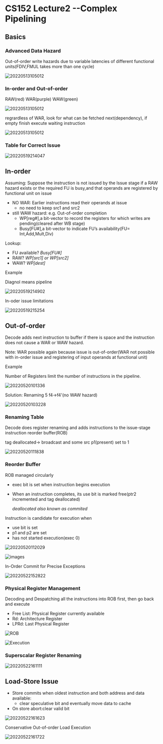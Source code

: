 # CS152 Lecture2 --Complex Pipelining

## Basics

### Advanced Data Hazard

Out-of-order write hazards due to variable latencies of different functional units(FDIV,FMUL takes more than one cycle)

![20220513105012](https://raw.githubusercontent.com/zxc2012/image/main/20220513105012.png)

### In-order and Out-of-order

RAW(red) WAR(purple) WAW(green)

![20220513105012](https://raw.githubusercontent.com/zxc2012/image/main/20220513112822.png)

regrardless of WAR, look for what can be fetched next(dependency), if empty finish execute waiting instruction

![20220513105012](https://raw.githubusercontent.com/zxc2012/image/main/20220513120540.png)

### Table for Correct Issue

![20220519214047](https://raw.githubusercontent.com/zxc2012/image/main/20220519214047.png)

## In-order

Assuming: Suppose the instruction is not issued	by the Issue stage if a RAW	hazard exists or the required FU is busy,and that operands are registered by functional unit on issue

- NO WAR: Earlier instructions read	their operands at issue
    - no need to keep src1 and src2
- still WAW	hazard: e.g. Out-of-order completion
    - WP[reg#],a bit-vector to record the registers for which writes are pending(cleared after WB stage)
    - Busy[FU#],a bit-vector to	indicate FU’s availability(FU=	Int,Add,Mult,Div)

Lookup:

- FU available?	*Busy[FU#]*
- RAW? *WP[src1] or WP[src2]*
- WAW? *WP[dest]*		

Example

Diagnol means pipeline

![20220519214902](https://raw.githubusercontent.com/zxc2012/image/main/20220519214902.png)

In-oder issue limitations

![20220519215254](https://raw.githubusercontent.com/zxc2012/image/main/20220519215254.png)

## Out-of-order

Decode adds	next instruction to	buffer	if	there is space and the instruction does not	cause a	WAR	or WAW hazard.	

Note: WAR possible again because issue is out-of-order(WAR not possible with in-order issue and registering of input operands at functional unit)	

Example

Number of Registers limit the number of instructions in	the	pipeline.

![20220520101336](https://raw.githubusercontent.com/zxc2012/image/main/20220520101336.png)

Solution: Renaming 5 f4->f4'(no WAW hazard)

![20220520103228](https://raw.githubusercontent.com/zxc2012/image/main/20220520103228.png)

### Renaming Table

Decode does register renaming and adds instructions to the	 issue-stage instruction reorder buffer(ROB)

tag deallocated-> broadcast and some src p1(present) set to 1

![20220520111838](https://raw.githubusercontent.com/zxc2012/image/main/20220520111838.png)

### Reorder Buffer

ROB	managed	circularly
- exec bit is set when instruction begins execution
- When an instruction completes, its use bit is marked free(ptr2 incremented and tag deallocated)

    *deallocated also known as commited*

Instruction is candidate for execution when
- use bit is set
- p1 and p2 are set 
- has not started execution(exec 0)

![20220520112029](https://raw.githubusercontent.com/zxc2012/image/main/20220520112029.png)

![images](https://raw.githubusercontent.com/zxc2012/image/main/images.gif)

In-Order Commit	for	Precise	Exceptions

![20220522152822](https://raw.githubusercontent.com/zxc2012/image/main/20220522152822.png)

### Physical Register Management

Decoding and Despatching all the instructions into ROB first, then go back and execute
- Free List: Physical Register currently available
- Rd: Architecture Register
- LPRd: Last Physical Register

![ROB](https://raw.githubusercontent.com/zxc2012/image/main/ROB.gif)

![Execution](https://raw.githubusercontent.com/zxc2012/image/main/Execution.gif)

### Superscalar Register Renaming 

![20220522161111](https://raw.githubusercontent.com/zxc2012/image/main/20220522161111.png)

## Load-Store Issue

- Store commits	when oldest	instruction	and	
both address and data available:		
    - clear speculative	bit	and	eventually move data to cache
- On store abort:clear valid bit

![20220522161623](https://raw.githubusercontent.com/zxc2012/image/main/20220522161623.png)

Conservative Out-of-order Load	Execution

![20220522161722](https://raw.githubusercontent.com/zxc2012/image/main/20220522161722.png)
